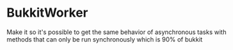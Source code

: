 # BukkitWorker
Make it so it's possible to get the same behavior of asynchronous tasks with methods that can only be run synchronously which is 90% of bukkit
